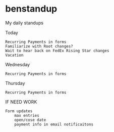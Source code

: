 # benstandup
My daily standups

Today

    Recurring Payments in forms
    Familiarize with Root changes?
    Wait to hear back on FedEx Rising Star changes
    Vacation
    
Wednesday
    
    Recurring Payments in forms
    
Thursday
    
    Recurring Payments in forms


IF NEED WORK
    
    Form updates
        max entries
        open/cose date
        payment info in email notificaitons
